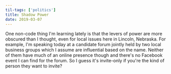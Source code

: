 ```yaml
---
til-tags: ['politics']
title: Shadow Power
date: 2019-03-07
---
```


One non-code thing I'm learning lately is that the levers of power are more obscured than I thought, even for local issues here in Lincoln, Nebraska. For example, I'm speaking today at a candidate forum jointly held by two local business groups which I assume are influential based on the name. Neither of them have much of an online presence though and there's no Facebook event I can find for the forum. So I guess it's invite-only if you're the kind of person they want to invite?